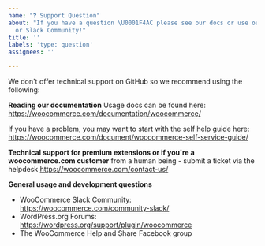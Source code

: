 ```yaml
---
name: "❓ Support Question"
about: "If you have a question \U0001F4AC please see our docs or use our forums, helpdesk,
  or Slack Community!"
title: ''
labels: 'type: question'
assignees: ''

---
```


We don't offer technical support on GitHub so we recommend using the following:

**Reading our documentation**
Usage docs can be found here: https://woocommerce.com/documentation/woocommerce/

If you have a problem, you may want to start with the self help guide
here: https://woocommerce.com/document/woocommerce-self-service-guide/

**Technical support for premium extensions or if you're a woocommerce.com customer**
 from a human being - submit a ticket via the helpdesk
https://woocommerce.com/contact-us/

**General usage and development questions**

- WooCommerce Slack Community: https://woocommerce.com/community-slack/
- WordPress.org Forums: https://wordpress.org/support/plugin/woocommerce
- The WooCommerce Help and Share Facebook group
